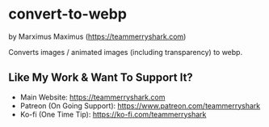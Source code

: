 # convert-to-webp

by Marximus Maximus (<https://teammerryshark.com>)

Converts images / animated images (including transparency) to webp.

## Like My Work & Want To Support It?

- Main Website: <https://teammerryshark.com>
- Patreon (On Going Support): <https://www.patreon.com/teammerryshark>
- Ko-fi (One Time Tip): <https://ko-fi.com/teammerryshark>
